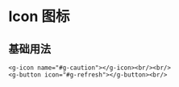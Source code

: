 # Icon 图标

## 基础用法

<ClientOnly>
  <g-icon-1></g-icon-1>
</ClientOnly>

```vue
<g-icon name="#g-caution"></g-icon><br/><br/>
<g-button icon="#g-refresh"></g-button><br/>
```